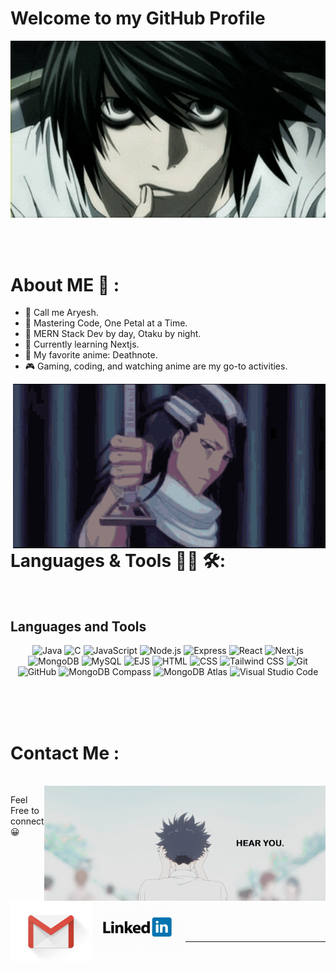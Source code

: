 # Welcome to my GitHub Profile

<div align="center">
<img hight="300" width="700" alt="GIF" align="center" src="https://github.com/aryeshsaha/aryeshsaha/blob/master/assets/L.gif">
</div>

</br>
</br>
</br>

# About ME 💬 :

- 🥸 Call me Aryesh.
- 🌸 Mastering Code, One Petal at a Time.
- 💼 MERN Stack Dev by day, Otaku by night.
- 🏫 Currently learning Nextjs.
- 🌟 My favorite anime: Deathnote.
- 🎮 Gaming, coding, and watching anime are my go-to activities.

<img hight="400" width="500" alt="GIF" align="right" src="https://github.com/aryeshsaha/aryeshsaha/blob/master/assets/kuchiki-byakuya-bankai.gif">

</br>
</br>
</br>

# Languages & Tools 👨‍💻 🛠:

</br>

## Languages and Tools

<p align="center">
  <img src="https://img.shields.io/badge/Java-007396?style=for-the-badge&logo=java&logoColor=white" alt="Java">
  <img src="https://img.shields.io/badge/C-00599C?style=for-the-badge&logo=c&logoColor=white" alt="C">
  <img src="https://img.shields.io/badge/JavaScript-F7DF1E?style=for-the-badge&logo=javascript&logoColor=black" alt="JavaScript">
  <img src="https://img.shields.io/badge/Node.js-339933?style=for-the-badge&logo=node.js&logoColor=white" alt="Node.js">
  <img src="https://img.shields.io/badge/Express-000000?style=for-the-badge&logo=express&logoColor=white" alt="Express">
  <img src="https://img.shields.io/badge/React-61DAFB?style=for-the-badge&logo=react&logoColor=black" alt="React">
  <img src="https://img.shields.io/badge/Next.js-000000?style=for-the-badge&logo=next.js&logoColor=white" alt="Next.js">
  <img src="https://img.shields.io/badge/MongoDB-47A248?style=for-the-badge&logo=mongodb&logoColor=white" alt="MongoDB">
  <img src="https://img.shields.io/badge/MySQL-4479A1?style=for-the-badge&logo=mysql&logoColor=white" alt="MySQL">
  <img src="https://img.shields.io/badge/EJS-FFF?style=for-the-badge&logo=ejs&logoColor=black" alt="EJS">
  <img src="https://img.shields.io/badge/HTML-E34F26?style=for-the-badge&logo=html5&logoColor=white" alt="HTML">
  <img src="https://img.shields.io/badge/CSS-1572B6?style=for-the-badge&logo=css3&logoColor=white" alt="CSS">
  <img src="https://img.shields.io/badge/Tailwind CSS-38B2AC?style=for-the-badge&logo=tailwind-css&logoColor=white" alt="Tailwind CSS">
  <img src="https://img.shields.io/badge/Git-F05032?style=for-the-badge&logo=git&logoColor=white" alt="Git">
  <img src="https://img.shields.io/badge/GitHub-181717?style=for-the-badge&logo=github&logoColor=white" alt="GitHub">
  <img src="https://img.shields.io/badge/MongoDB Compass-47A248?style=for-the-badge&logo=mongodb&logoColor=white" alt="MongoDB Compass">
  <img src="https://img.shields.io/badge/MongoDB Atlas-47A248?style=for-the-badge&logo=mongodb&logoColor=white" alt="MongoDB Atlas">
  <img src="https://img.shields.io/badge/VS Code-007ACC?style=for-the-badge&logo=visual-studio-code&logoColor=white" alt="Visual Studio Code">
</p>

</br>
</br>
</br>

# Contact Me :

<p>
 </br>

<img hight="320" width="450" align="right" alt="GIF" src="https://github.com/aryeshsaha/aryeshsaha/blob/master/assets/hear.gif">

Feel Free to connect 😀

<a href="mailto:aryeshsaha5302@gmail.com">
 <img align="left" alt="Gmail" width="130" hight="100" src="https://github.com/aryeshsaha/aryeshsaha/blob/master/assets/gmail.gif" />
</a>
<a href="https://www.linkedin.com/in/aryeshsaha/">
  <img align="left" alt="Linkedin" width="150" hight="100" src="https://github.com/aryeshsaha/aryeshsaha/blob/master/assets/linkedin.gif" />
</br>
</br>
</br>
</a>
 </p>

</br>
</br>
</br>
</br>

---
